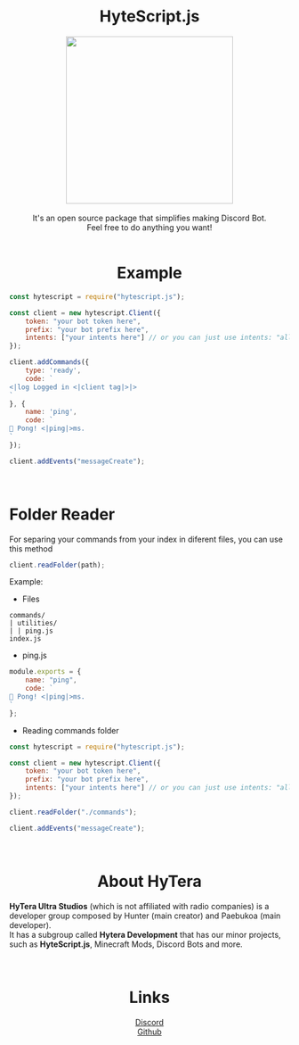 <div align="center">
<h1><b>HyteScript.js</b></h1>

<img src="https://cdn.discordapp.com/attachments/903833951595036672/952355008156958750/HyteScript-nobg.png" width="300" height="300">
</div>
<br>

<div align="center">
It's an open source package that simplifies making Discord Bot.<br>
Feel free to do anything you want!
</div>


<br>
<h1 align="center">Example</h1>

```js
const hytescript = require("hytescript.js");

const client = new hytescript.Client({
    token: "your bot token here",
    prefix: "your bot prefix here",
    intents: ["your intents here"] // or you can just use intents: "all" (not recommended).
});

client.addCommands({
    type: 'ready',
    code: `
<|log Logged in <|client tag|>|>
`
}, {
    name: 'ping',
    code: `
🏓 Pong! <|ping|>ms.    
`
});

client.addEvents("messageCreate");
```

<br>
<h1>Folder Reader</h1>

For separing your commands from your index in diferent files, you can use this method
```js
client.readFolder(path);
```

Example:

+ Files

```
commands/
| utilities/
| | ping.js
index.js
```

+ ping.js

```js
module.exports = {
    name: "ping",
    code: `
🏓 Pong! <|ping|>ms. 
`
};
```

+ Reading commands folder

```js
const hytescript = require("hytescript.js");

const client = new hytescript.Client({
    token: "your bot token here",
    prefix: "your bot prefix here",
    intents: ["your intents here"] // or you can just use intents: "all" (not recommended).
});

client.readFolder("./commands");

client.addEvents("messageCreate");
```

<br>
<h1 align="center">About HyTera</h1>

**HyTera Ultra Studios** (which is not affiliated with radio companies) is a developer group composed by Hunter (main creator) and Paebukoa (main developer).<br>
It has a subgroup called **Hytera Development** that has our minor projects, such as **HyteScript.js**, Minecraft Mods, Discord Bots and more.

<br>
<h1 align="center">Links</h1>
<div align="center">
<a href="https://discord.gg/9DPmE8azm2">Discord</a><br>
<a href="https://github.com/paebukoa/HyteScript.js">Github</a>
</div>